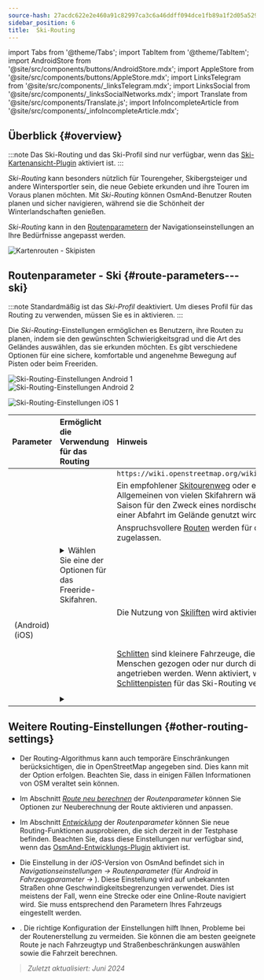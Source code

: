 ```yaml
---
source-hash: 27acdc622e2e460a91c82997ca3c6a46ddff094dce1fb89a1f2d05a529a31216
sidebar_position: 6
title:  Ski-Routing
---
```

import Tabs from '@theme/Tabs';
import TabItem from '@theme/TabItem';
import AndroidStore from '@site/src/components/buttons/AndroidStore.mdx';
import AppleStore from '@site/src/components/buttons/AppleStore.mdx';
import LinksTelegram from '@site/src/components/_linksTelegram.mdx';
import LinksSocial from '@site/src/components/_linksSocialNetworks.mdx';
import Translate from '@site/src/components/Translate.js';
import InfoIncompleteArticle from '@site/src/components/_infoIncompleteArticle.mdx';



## Überblick {#overview}

:::note
Das Ski-Routing und das Ski-Profil sind nur verfügbar, wenn das [Ski-Kartenansicht-Plugin](../../plugins/ski-maps.md) aktiviert ist.
:::

*Ski-Routing* kann besonders nützlich für Tourengeher, Skibergsteiger und andere Wintersportler sein, die neue Gebiete erkunden und ihre Touren im Voraus planen möchten. Mit *Ski-Routing* können OsmAnd-Benutzer Routen planen und sicher navigieren, während sie die Schönheit der Winterlandschaften genießen.

*Ski-Routing* kann in den [Routenparametern](../guidance/navigation-settings.md#route-parameters) der Navigationseinstellungen an Ihre Bedürfnisse angepasst werden.

![Kartenrouten - Skipisten](@site/static/img/navigation/routing/ski_routing_overview.png)


## Routenparameter - Ski {#route-parameters---ski}

:::note
Standardmäßig ist das *Ski-Profil* deaktiviert. Um dieses Profil für das Routing zu verwenden, müssen Sie es in *<Translate android="true" ids="shared_string_menu,shared_string_settings,application_profiles"/>* aktivieren.
:::

Die *Ski-Routing*-Einstellungen ermöglichen es Benutzern, ihre Routen zu planen, indem sie den gewünschten Schwierigkeitsgrad und die Art des Geländes auswählen, das sie erkunden möchten. Es gibt verschiedene Optionen für eine sichere, komfortable und angenehme Bewegung auf Pisten oder beim Freeriden.

<Tabs groupId="operating-systems" queryString="current-os">

<TabItem value="android" label="Android">

![Ski-Routing-Einstellungen Android 1](@site/static/img/navigation/routing/skiing_routing_1_andr.png) ![Ski-Routing-Einstellungen Android 2](@site/static/img/navigation/routing/skiing_routing_2_andr.png)

</TabItem>

<TabItem value="ios" label="iOS">

![Ski-Routing-Einstellungen iOS 1](@site/static/img/navigation/routing/skiing_routing_ios_1.png)

</TabItem>

</Tabs>

| Parameter | Ermöglicht die Verwendung für das Routing | Hinweis |
|:------------|:---------------|:---------------|
|*<Translate android="true" ids="routing_attr_allow_skating_only_name"/>* | <Translate android="true" ids="routing_attr_allow_skating_only_description"/> | `https://wiki.openstreetmap.org/wiki/Piste_Maps#Type` |
|*<Translate android="true" ids="app_mode_ski_touring"/>* | <Translate android="true" ids="routing_attr_piste_type_skitour_description"/> | Ein empfohlener [Skitourenweg](https://wiki.openstreetmap.org/wiki/Piste_Maps#Type) oder ein Gebiet, das im Allgemeinen von vielen Skifahrern während einer Saison für den Zweck eines nordischen Aufstiegs und einer Abfahrt im Gelände genutzt wird. |
|*<Translate android="true" ids="routing_attr_allow_advanced_name"/>* | <Translate android="true" ids="routing_attr_allow_advanced_description"/> | Anspruchsvollere [Routen](https://wiki.openstreetmap.org/wiki/Piste_Maps#Difficulty) werden für das Routing zugelassen. |
|*<Translate android="true" ids="routing_attr_freeride_policy_name"/>* | <details><summary> Wählen Sie eine der Optionen für das Freeride-Skifahren. </summary>![Abseits der Piste Android](@site/static/img/navigation/routing/offpiste_android.png) </details> | |
|*<Translate android="true" ids="routing_attr_piste_type_downhill_name"/>* | <Translate android="true" ids="routing_attr_piste_type_downhill_description"/> | Die Nutzung von [Skiliften](https://wiki.openstreetmap.org/wiki/Piste_Maps#Ski_lifts) wird aktiviert |
|*<Translate android="true" ids="routing_attr_piste_type_nordic_name"/>*&nbsp;(Android) *<Translate ios="true" ids="routeInfo_piste_type_name"/>*&nbsp;(iOS) | <Translate android="true" ids="routing_attr_piste_type_nordic_description"/>| |
|*<Translate android="true" ids="routing_attr_allow_classic_only_name"/>* | <Translate android="true" ids="routing_attr_allow_classic_only_description"/>| |
|*<Translate android="true" ids="routing_attr_allow_expert_name"/>* | <Translate android="true" ids="routing_attr_allow_expert_description"/>| |
|*<Translate android="true" ids="routing_attr_piste_type_sled_name"/>* | <Translate android="true" ids="routing_attr_piste_type_sled_description"/> | [Schlitten](https://wiki.openstreetmap.org/wiki/Piste_Maps#Type) sind kleinere Fahrzeuge, die von einem Menschen gezogen oder nur durch die Schwerkraft angetrieben werden. Wenn aktiviert, werden [Schlittenpisten](https://wiki.openstreetmap.org/wiki/Piste_Maps#Type) für das Ski-Routing verwendet |
|*<Translate android="true" ids="routing_attr_allow_intermediate_name"/>* | <Translate android="true" ids="routing_attr_allow_intermediate_description"/>| |
|*<Translate android="true" ids="routing_attr_difficulty_preference_name"/>* | <details><summary> <Translate android="true" ids="routing_attr_difficulty_preference_description"/> </summary>![Abseits der Piste Android](@site/static/img/navigation/routing/offpiste_android.png) </details> | |


## Weitere Routing-Einstellungen {#other-routing-settings}

- Der Routing-Algorithmus kann auch temporäre Einschränkungen berücksichtigen, die in OpenStreetMap angegeben sind. Dies kann mit der Option *[<Translate android="true" ids="temporary_conditional_routing"/>](../routing/osmand-routing.md#consider-temporary-limitations)* erfolgen. Beachten Sie, dass in einigen Fällen Informationen von OSM veraltet sein können.

- Im Abschnitt [*Route neu berechnen*](../../navigation/guidance/navigation-settings.md#recalculate-route) der *Routenparameter* können Sie Optionen zur Neuberechnung der Route aktivieren und anpassen.

- Im Abschnitt [*Entwicklung*](../guidance/navigation-settings.md#development-settings) der *Routenparameter* können Sie neue Routing-Funktionen ausprobieren, die sich derzeit in der Testphase befinden. Beachten Sie, dass diese Einstellungen nur verfügbar sind, wenn das [OsmAnd-Entwicklungs-Plugin](../../plugins/development.md) aktiviert ist.

- Die Einstellung *[<Translate ios="true" ids="road_speeds"/>](../guidance/navigation-settings.md#road-speeds)* in der *iOS*-Version von OsmAnd befindet sich in *Navigationseinstellungen → Routenparameter* (für *Android* in *Fahrzeugparameter → [<Translate android="true" ids="default_speed_setting_title"/>](../guidance/navigation-settings.md#default-speed--road-speeds)*). Diese Einstellung wird auf unbekannten Straßen ohne Geschwindigkeitsbegrenzungen verwendet. Dies ist meistens der Fall, wenn eine Strecke oder eine Online-Route navigiert wird. Sie muss entsprechend den Parametern Ihres Fahrzeugs eingestellt werden.

- *[<Translate ios="true" ids="vehicle_parameters"/>](../guidance/navigation-settings.md#vehicle-parameters)*. Die richtige Konfiguration der Einstellungen hilft Ihnen, Probleme bei der Routenerstellung zu vermeiden. Sie können die am besten geeignete Route je nach Fahrzeugtyp und Straßenbeschränkungen auswählen sowie die Fahrzeit berechnen.

> *Zuletzt aktualisiert: Juni 2024*